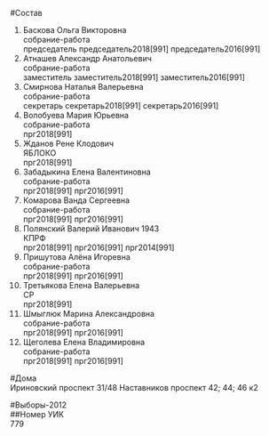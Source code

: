 #Состав  
1. Баскова Ольга Викторовна  
    собрание-работа  
    председатель председатель2018[991] председатель2016[991]  
2. Атнашев Александр Анатольевич  
    собрание-работа  
    заместитель заместитель2018[991] заместитель2016[991]  
3. Смирнова Наталья Валерьевна  
    собрание-работа  
    секретарь секретарь2018[991] секретарь2016[991]  
4. Волобуева Мария Юрьевна  
    собрание-работа  
    прг2018[991]  
5. Жданов Рене Клодович  
    ЯБЛОКО  
    прг2018[991]  
6. Забадыкина Елена Валентиновна  
    собрание-работа  
    прг2018[991] прг2016[991]  
7. Комарова Ванда Сергеевна  
    собрание-работа  
    прг2018[991] прг2016[991]  
8. Полянский Валерий Иванович 1943  
    КПРФ  
    прг2018[991] прг2016[991] прг2014[991]  
9. Пришутова Алёна Игоревна  
    собрание-работа  
    прг2018[991] прг2016[991]  
10. Третьякова Елена Валерьевна  
    СР  
    прг2018[991]  
11. Шмыглюк Марина Александровна  
    собрание-работа  
    прг2018[991] прг2016[991]  
12. Щеголева Елена Владимировна  
    собрание-работа  
    прг2018[991] прг2016[991]  

#Дома  
Ириновский проспект 31/48 Наставников проспект 42; 44; 46 к2  
  
#Выборы-2012  
##Номер УИК  
779  
